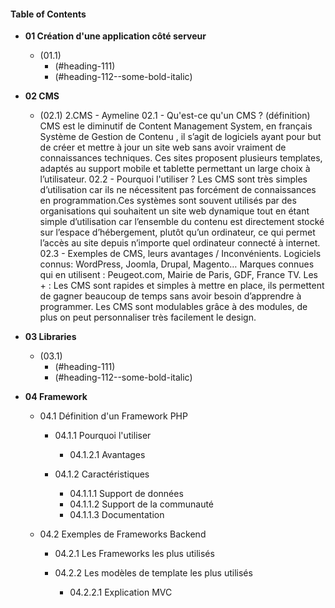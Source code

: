 [TOC levels=1-3]: # "#### Table of Contents"
#### Table of Contents
- **01 Création d'une application côté serveur**
    - (01.1)
        - (#heading-111)
        - (#heading-112--some-bold-italic)
        
        
- **02 CMS**
    - (02.1)
2.CMS - Aymeline
02.1 - Qu'est-ce qu'un CMS ? (définition)
CMS est le diminutif de Content Management System, en français Système de Gestion de Contenu , il s’agit de logiciels ayant pour but de créer et mettre à jour un site web sans avoir vraiment de connaissances techniques. Ces sites proposent plusieurs templates, adaptés au support mobile et tablette permettant un large choix à l’utilisateur. 
02.2 - Pourquoi l'utiliser ?
Les CMS sont très simples d’utilisation car ils ne nécessitent pas forcément de connaissances en programmation.Ces systèmes sont souvent utilisés par des organisations qui souhaitent un site web dynamique tout en étant simple d’utilisation car l’ensemble du contenu est directement stocké sur l’espace d’hébergement, plutôt qu’un ordinateur, ce qui permet l’accès au site depuis n’importe quel ordinateur connecté à internet.
02.3 - Exemples de CMS, leurs avantages / Inconvénients.
Logiciels connus: WordPress, Joomla, Drupal, Magento…
Marques connues qui en utilisent : Peugeot.com, Mairie de Paris, GDF, France TV.
Les + : Les CMS sont rapides et simples à mettre en place, ils permettent de gagner beaucoup de temps sans avoir besoin d’apprendre à programmer. Les CMS sont modulables grâce à des modules, de plus on peut personnaliser très facilement le design. 

      
        
        
      
        
 - **03 Libraries**
    - (03.1)
        - (#heading-111)
        - (#heading-112--some-bold-italic)
        
        
 - **04 Framework**
 
 
    - 04.1 Définition d'un Framework PHP
    
        - 04.1.1 Pourquoi l'utiliser 

            - 04.1.2.1 Avantages

    
        - 04.1.2 Caractéristiques 
        
            - 04.1.1.1 Support de données      
            - 04.1.1.2 Support de la communauté          
            - 04.1.1.3 Documentation
              
        
            
     - 04.2 Exemples de Frameworks Backend

         - 04.2.1 Les Frameworks les plus utilisés
        
        
         - 04.2.2 Les modèles de template les plus utilisés 
         
            - 04.2.2.1 Explication MVC 
         
           
    
        
        
        
  

